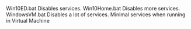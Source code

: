 Win10ED.bat   Disables services.
Win10Home.bat Disables more services.
WindowsVM.bat Disables a lot of services. Minimal services  when running in Virtual Machine
